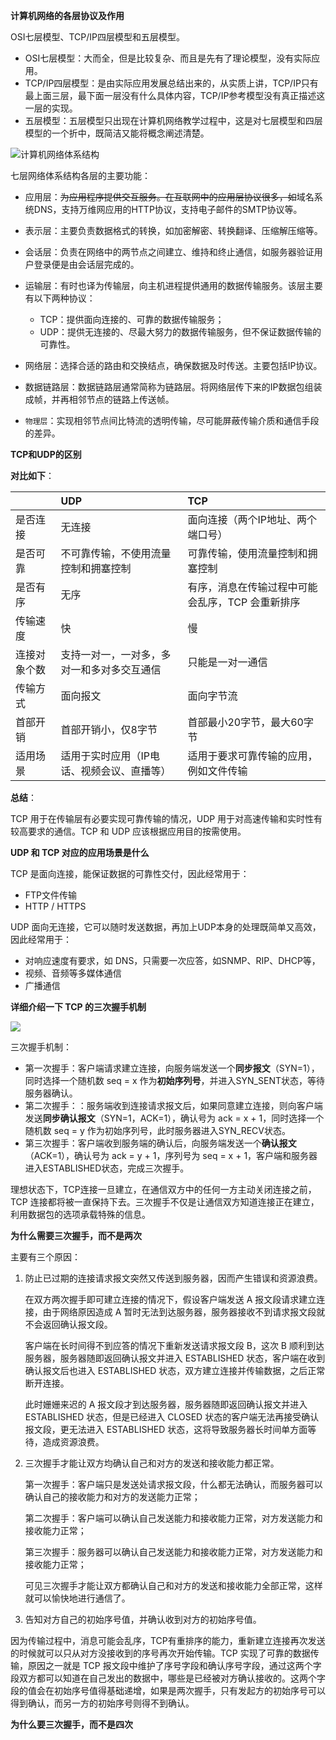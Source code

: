 **计算机网络的各层协议及作用**

OSI七层模型、TCP/IP四层模型和五层模型。

* OSI七层模型：大而全，但是比较复杂、而且是先有了理论模型，没有实际应用。
* TCP/IP四层模型：是由实际应用发展总结出来的，从实质上讲，TCP/IP只有最上面三层，最下面一层没有什么具体内容，TCP/IP参考模型没有真正描述这一层的实现。
* 五层模型：五层模型只出现在计算机网络教学过程中，这是对七层模型和四层模型的一个折中，既简洁又能将概念阐述清楚。

![计算机网络体系结构](http://blog-img.coolsen.cn/img/image-20210519165421341.png)

七层网络体系结构各层的主要功能：

- 应用层：~~为应用程序提供交互服务。在互联网中的应用层协议很多，如~~域名系统DNS，支持万维网应用的HTTP协议，支持电子邮件的SMTP协议等。
- 表示层：主要负责数据格式的转换，如加密解密、转换翻译、压缩解压缩等。
- 会话层：负责在网络中的两节点之间建立、维持和终止通信，如服务器验证用户登录便是由会话层完成的。
- 运输层：有时也译为传输层，向主机进程提供通用的数据传输服务。该层主要有以下两种协议：

  - TCP：提供面向连接的、可靠的数据传输服务；
  - UDP：提供无连接的、尽最大努力的数据传输服务，但不保证数据传输的可靠性。
- 网络层：选择合适的路由和交换结点，确保数据及时传送。主要包括IP协议。
- 数据链路层：数据链路层通常简称为链路层。将网络层传下来的IP数据包组装成帧，并再相邻节点的链路上传送帧。
- `物理层`：实现相邻节点间比特流的透明传输，尽可能屏蔽传输介质和通信手段的差异。

**TCP和UDP的区别**

**对比如下**：

|              | UDP                                        | TCP                                              |
| :----------- | :----------------------------------------- | :----------------------------------------------- |
| 是否连接     | 无连接                                     | 面向连接（两个IP地址、两个端口号）               |
| 是否可靠     | 不可靠传输，不使用流量控制和拥塞控制       | 可靠传输，使用流量控制和拥塞控制                 |
| 是否有序     | 无序                                       | 有序，消息在传输过程中可能会乱序，TCP 会重新排序 |
| 传输速度     | 快                                         | 慢                                               |
| 连接对象个数 | 支持一对一，一对多，多对一和多对多交互通信 | 只能是一对一通信                                 |
| 传输方式     | 面向报文                                   | 面向字节流                                       |
| 首部开销     | 首部开销小，仅8字节                        | 首部最小20字节，最大60字节                       |
| 适用场景     | 适用于实时应用（IP电话、视频会议、直播等） | 适用于要求可靠传输的应用，例如文件传输           |

**总结**：

TCP 用于在传输层有必要实现可靠传输的情况，UDP 用于对高速传输和实时性有较高要求的通信。TCP 和 UDP 应该根据应用目的按需使用。

**UDP 和 TCP 对应的应用场景是什么**

TCP 是面向连接，能保证数据的可靠性交付，因此经常用于：

- FTP文件传输
- HTTP / HTTPS

UDP 面向无连接，它可以随时发送数据，再加上UDP本身的处理既简单又高效，因此经常用于：

- 对响应速度有要求，如 DNS，只需要一次应答，如SNMP、RIP、DHCP等，
- 视频、音频等多媒体通信
- 广播通信

**详细介绍一下 TCP 的三次握手机制**

![](http://blog-img.coolsen.cn/img/image-20210520161056918.png)

三次握手机制：

* 第一次握手：客户端请求建立连接，向服务端发送一个**同步报文**（SYN=1），同时选择一个随机数 seq = x 作为**初始序列号**，并进入SYN_SENT状态，等待服务器确认。
* 第二次握手：：服务端收到连接请求报文后，如果同意建立连接，则向客户端发送**同步确认报文**（SYN=1，ACK=1），确认号为 ack = x + 1，同时选择一个随机数 seq = y 作为初始序列号，此时服务器进入SYN_RECV状态。
* 第三次握手：客户端收到服务端的确认后，向服务端发送一个**确认报文**（ACK=1），确认号为 ack = y + 1，序列号为 seq = x + 1，客户端和服务器进入ESTABLISHED状态，完成三次握手。

理想状态下，TCP连接一旦建立，在通信双方中的任何一方主动关闭连接之前，TCP 连接都将被一直保持下去。三次握手不仅是让通信双方知道连接正在建立，利用数据包的选项承载特殊的信息。

**为什么需要三次握手，而不是两次**

主要有三个原因：

1. 防止已过期的连接请求报文突然又传送到服务器，因而产生错误和资源浪费。

   在双方两次握手即可建立连接的情况下，假设客户端发送 A 报文段请求建立连接，由于网络原因造成 A 暂时无法到达服务器，服务器接收不到请求报文段就不会返回确认报文段。

   客户端在长时间得不到应答的情况下重新发送请求报文段 B，这次 B 顺利到达服务器，服务器随即返回确认报文并进入 ESTABLISHED 状态，客户端在收到 确认报文后也进入 ESTABLISHED 状态，双方建立连接并传输数据，之后正常断开连接。

   此时姗姗来迟的 A 报文段才到达服务器，服务器随即返回确认报文并进入 ESTABLISHED 状态，但是已经进入 CLOSED 状态的客户端无法再接受确认报文段，更无法进入 ESTABLISHED 状态，这将导致服务器长时间单方面等待，造成资源浪费。
2. 三次握手才能让双方均确认自己和对方的发送和接收能力都正常。

   第一次握手：客户端只是发送处请求报文段，什么都无法确认，而服务器可以确认自己的接收能力和对方的发送能力正常；

   第二次握手：客户端可以确认自己发送能力和接收能力正常，对方发送能力和接收能力正常；

   第三次握手：服务器可以确认自己发送能力和接收能力正常，对方发送能力和接收能力正常；

   可见三次握手才能让双方都确认自己和对方的发送和接收能力全部正常，这样就可以愉快地进行通信了。
3. 告知对方自己的初始序号值，并确认收到对方的初始序号值。

因为传输过程中，消息可能会乱序，TCP有重排序的能力，重新建立连接再次发送的时候就可以只从对方没接收到的序号再次开始传输。TCP 实现了可靠的数据传输，原因之一就是 TCP 报文段中维护了序号字段和确认序号字段，通过这两个字段双方都可以知道在自己发出的数据中，哪些是已经被对方确认接收的。这两个字段的值会在初始序号值得基础递增，如果是两次握手，只有发起方的初始序号可以得到确认，而另一方的初始序号则得不到确认。

**为什么要三次握手，而不是四次**

